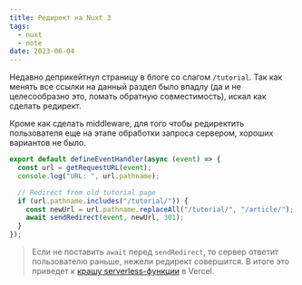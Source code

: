 ```yaml
---
title: Редирект на Nuxt 3
tags:
  - nuxt
  - note
date: 2023-06-04
---
```


Недавно деприкейтнул страницу в блоге со слагом `/tutorial`. Так как менять все ссылки на данный раздел было впадлу (да и не целесообразно это, ломать обратную совместимость), искал как сделать редирект.

Кроме как сделать middleware, для того чтобы редиректить пользователя еще на этапе обработки запроса сервером, хороших вариантов не было.

```ts [server/middleware/redirect.ts]
export default defineEventHandler(async (event) => {
  const url = getRequestURL(event);
  console.log("URL: ", url.pathname);

  // Redirect from old tutorial page
  if (url.pathname.includes("/tutorial/")) {
    const newUrl = url.pathname.replaceAll("/tutorial/", "/article/");
    await sendRedirect(event, newUrl, 301);
  }
});
```

> Если не поставить `await` перед `sendRedirect`, то сервер ответит пользователю раньше, нежели редирект совершится.
> В итоге это приведет к [крашу serverless-функции](https://stackoverflow.com/questions/63188983/nuxt-js-ssr-error-cannot-set-headers-after-they-are-sent-to-the-client) в Vercel.
